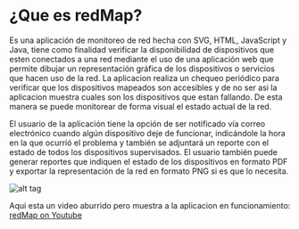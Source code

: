 # ¿Que es redMap?
Es una aplicación de monitoreo de red hecha con SVG, HTML, JavaScript y Java, tiene como finalidad verificar la disponibilidad de dispositivos que esten conectados a una red mediante el uso de una aplicación web que permite dibujar un representación gráfica de los dispositivos o servicios que hacen uso de la red. La aplicacion realiza un chequeo periódico para verificar que los dispositivos mapeados son accesibles y de no ser asi la aplicacion muestra cuales son los dispositivos que estan fallando. De esta manera se puede monitorear de forma visual el estado actual de la red.

El usuario de la aplicación tiene la opción de ser notificado vía correo electrónico cuando algún dispositivo deje de funcionar, indicándole la hora en la que ocurrió el problema y también se adjuntará un reporte con el estado de todos los dispositivos supervisados. El usuario también puede generar reportes que indiquen el estado de los dispositivos en formato PDF y exportar la representación de la red en formato PNG si es que lo necesita.


![alt tag](https://sites.google.com/site/reynol/Home/mapa.png)

Aqui esta un video aburrido pero muestra a la aplicacion en funcionamiento:
[redMap on Youtube](https://www.youtube.com/watch?v=a2rbQIvivKI)
